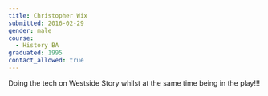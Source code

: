 ```yaml
---
title: Christopher Wix
submitted: 2016-02-29
gender: male
course:
  - History BA
graduated: 1995
contact_allowed: true
---
```


Doing the tech on Westside Story whilst at the same time being in the play!!!
